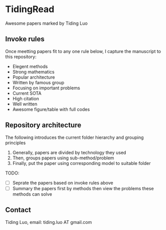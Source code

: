 # TidingRead
Awesome papers marked by Tiding Luo

## Invoke rules
Once meetting papers fit to any one rule below, I capture the manuscript to this repository:
- Elegent methods
- Strong mathematics
- Popular architecture
- Written by famous group
- Focusing on important problems
- Current SOTA
- High citation
- Well written
- Awesome figure/table with full codes

## Repository architecture
The following introduces the current folder hierarchy and grouping principles
1. Generally, papers are divided by technology they used
1. Then, groups papers using sub-method/problem
1. Finally, put the paper using corresponding model to suitable folder

TODO:
- [ ] Seprate the papers based on invoke rules above
- [ ] Summary the papers first by methods then view the problems these methods can solve

## Contact
Tiding Luo, email: tiding.luo AT gmail.com
